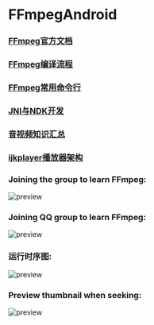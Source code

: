 # FFmpegAndroid

### [FFmpeg官方文档](https://ffmpeg.org/)
### [FFmpeg编译流程](https://github.com/xufuji456/FFmpegAndroid/blob/master/doc/FFmpeg_compile_shell.md)
### [FFmpeg常用命令行](https://github.com/xufuji456/FFmpegAndroid/blob/master/doc/FFmpeg_command_line.md)
### [JNI与NDK开发](https://github.com/xufuji456/FFmpegAndroid/blob/master/doc/JNI_develop_debug.md)
### [音视频知识汇总](https://github.com/xufuji456/FFmpegAndroid/blob/master/doc/multimedia_knowledge.md)
### [ijkplayer播放器架构](https://github.com/xufuji456/FFmpegAndroid/blob/master/doc/player_framework.md)

### Joining the group to learn FFmpeg:
![preview](https://github.com/xufuji456/FFmpegAndroid/blob/master/picture/ffmpeg_group.png)

### Joining QQ group to learn FFmpeg:
![preview](https://github.com/xufuji456/FFmpegAndroid/blob/master/picture/ffmpeg_qq.png)

### 运行时序图:
![preview](https://github.com/xufuji456/FFmpegAndroid/blob/master/picture/ffmpeg_sequence.png)

### Preview thumbnail when seeking:
![preview](https://github.com/xufuji456/FFmpegAndroid/blob/master/gif/preview.gif)


